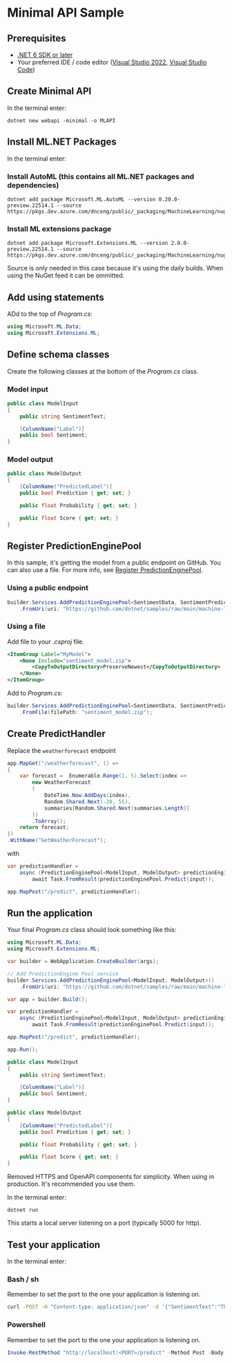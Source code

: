 # Minimal API Sample

## Prerequisites

- [.NET 6 SDK or later](https://dotnet.microsoft.com/download)
- Your preferred IDE / code editor ([Visual Studio 2022](https://visualstudio.microsoft.com/downloads/), [Visual Studio Code](https://code.visualstudio.com/))

## Create Minimal API

In the terminal enter:

```dotnetcli
dotnet new webapi -minimal -o MLAPI
```

## Install ML.NET Packages

In the terminal enter:

### Install AutoML (this contains all ML.NET packages and dependencies)

```dotnetcli
dotnet add package Microsoft.ML.AutoML --version 0.20.0-preview.22514.1 --source https://pkgs.dev.azure.com/dnceng/public/_packaging/MachineLearning/nuget/v3/index.json
```

### Install ML extensions package

```dotnetcli
dotnet add package Microsoft.Extensions.ML --version 2.0.0-preview.22514.1 --source https://pkgs.dev.azure.com/dnceng/public/_packaging/MachineLearning/nuget/v3/index.json
```

Source is only needed in this case because it's using the daily builds. When using the NuGet feed it can be ommitted.

## Add using statements

ADd to the top of *Program.cs*:

```csharp
using Microsoft.ML.Data;
using Microsoft.Extensions.ML;
```

## Define schema classes

Create the following classes at the bottom of the *Program.cs* class.

### Model input

```csharp
public class ModelInput
{
    public string SentimentText;

    [ColumnName("Label")]
    public bool Sentiment;
}
```

### Model output

```csharp
public class ModelOutput
{
    [ColumnName("PredictedLabel")]
    public bool Prediction { get; set; }

    public float Probability { get; set; }

    public float Score { get; set; }
}
```

## Register PredictionEnginePool

In this sample, it's getting the model from a public endpoint on GitHub. You can also use a file. For more info, see [Register PredictionEnginePool](https://learn.microsoft.com/dotnet/machine-learning/how-to-guides/serve-model-web-api-ml-net#register-predictionenginepool-for-use-in-the-application). 

### Using a public endpoint

```csharp
builder.Services.AddPredictionEnginePool<SentimentData, SentimentPrediction>()
    .FromUri(uri: "https://github.com/dotnet/samples/raw/main/machine-learning/models/sentimentanalysis/sentiment_model.zip");
```

### Using a file

Add file to your *.csproj* file.

```xml
<ItemGroup Label="MyModel">
    <None Include="sentiment_model.zip">
        <CopyToOutputDirectory>PreserveNewest</CopyToOutputDirectory>
    </None>
</ItemGroup>
```

Add to *Program.cs*:

```csharp
builder.Services.AddPredictionEnginePool<SentimentData, SentimentPrediction>()
    .FromFile(filePath: "sentiment_model.zip");
```

## Create PredictHandler

Replace the `weatherforecast` endpoint

```csharp
app.MapGet("/weatherforecast", () =>
{
    var forecast =  Enumerable.Range(1, 5).Select(index =>
        new WeatherForecast
        (
            DateTime.Now.AddDays(index),
            Random.Shared.Next(-20, 55),
            summaries[Random.Shared.Next(summaries.Length)]
        ))
        .ToArray();
    return forecast;
})
.WithName("GetWeatherForecast");
```

with

```csharp
var predictionHandler = 
    async (PredictionEnginePool<ModelInput, ModelOutput> predictionEnginePool, ModelInput input) =>
        await Task.FromResult(predictionEnginePool.Predict(input));

app.MapPost("/predict", predictionHandler);
```

## Run the application

Your final *Program.cs* class should look something like this:

```csharp
using Microsoft.ML.Data;
using Microsoft.Extensions.ML;

var builder = WebApplication.CreateBuilder(args);

// Add PredictionEngine Pool service
builder.Services.AddPredictionEnginePool<ModelInput, ModelOutput>()
    .FromUri(uri: "https://github.com/dotnet/samples/raw/main/machine-learning/models/sentimentanalysis/sentiment_model.zip");

var app = builder.Build();

var predictionHandler = 
    async (PredictionEnginePool<ModelInput, ModelOutput> predictionEnginePool, ModelInput input) =>
        await Task.FromResult(predictionEnginePool.Predict(input));

app.MapPost("/predict", predictionHandler);

app.Run();

public class ModelInput
{
    public string SentimentText;

    [ColumnName("Label")]
    public bool Sentiment;
}

public class ModelOutput
{
    [ColumnName("PredictedLabel")]
    public bool Prediction { get; set; }

    public float Probability { get; set; }

    public float Score { get; set; }
}
```

Removed HTTPS and OpenAPI components for simplicity. When using in production. It's recommended you use them.

In the terminal enter:

```dotnetcli
dotnet run
```

This starts a local server listening on a port (typically 5000 for http).

## Test your application

In the terminal enter:

### Bash / sh

Remember to set the port to the one your application is listening on.

```bash
curl -POST -H "Content-type: application/json" -d '{"SentimentText":"This was a very bad steak"}' 'http://localhost:<PORT>/predict'
```

### Powershell

Remember to set the port to the one your application is listening on.

```powershell
Invoke-RestMethod "http://localhost:<PORT>/predict" -Method Post -Body (@{SentimentText="This was a very bad steak"} | ConvertTo-Json) -ContentType "application/json"
```